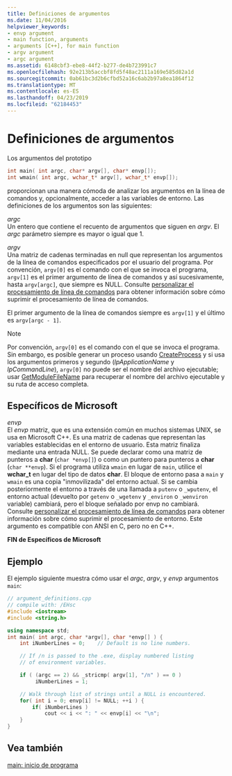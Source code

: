 ```yaml
---
title: Definiciones de argumentos
ms.date: 11/04/2016
helpviewer_keywords:
- envp argument
- main function, arguments
- arguments [C++], for main function
- argv argument
- argc argument
ms.assetid: 6148cbf3-ebe8-44f2-b277-de4b723991c7
ms.openlocfilehash: 92e213b5accbf8fd5f48ac2111a169e585d82a1d
ms.sourcegitcommit: 0ab61bc3d2b6cfbd52a16c6ab2b97a8ea1864f12
ms.translationtype: MT
ms.contentlocale: es-ES
ms.lasthandoff: 04/23/2019
ms.locfileid: "62184453"
---
```

# <a name="argument-definitions"></a>Definiciones de argumentos

Los argumentos del prototipo

```cpp
int main( int argc, char* argv[], char* envp[]);
int wmain( int argc, wchar_t* argv[], wchar_t* envp[]);
```

proporcionan una manera cómoda de analizar los argumentos en la línea de comandos y, opcionalmente, acceder a las variables de entorno. Las definiciones de los argumentos son las siguientes:

*argc*<br/>
Un entero que contiene el recuento de argumentos que siguen en *argv*. El *argc* parámetro siempre es mayor o igual que 1.

*argv*<br/>
Una matriz de cadenas terminadas en null que representan los argumentos de la línea de comandos especificados por el usuario del programa. Por convención, `argv[0]` es el comando con el que se invoca el programa, `argv[1]` es el primer argumento de línea de comandos y así sucesivamente, hasta `argv[argc]`, que siempre es NULL. Consulte [personalizar el procesamiento de línea de comandos](../cpp/customizing-cpp-command-line-processing.md) para obtener información sobre cómo suprimir el procesamiento de línea de comandos.

El primer argumento de la línea de comandos siempre es `argv[1]` y el último es `argv[argc - 1]`.

> [!NOTE]
> Por convención, `argv[0]` es el comando con el que se invoca el programa.  Sin embargo, es posible generar un proceso usando [CreateProcess](/windows/desktop/api/libloaderapi/nf-libloaderapi-getmodulefilenamea) y si usa los argumentos primeros y segundo (*lpApplicationName* y *lpCommandLine*), `argv[0]` no puede ser el nombre del archivo ejecutable; usar [GetModuleFileName](/windows/desktop/api/libloaderapi/nf-libloaderapi-getmodulefilenamea) para recuperar el nombre del archivo ejecutable y su ruta de acceso completa.

## <a name="microsoft-specific"></a>Específicos de Microsoft

*envp*<br/>
El *envp* matriz, que es una extensión común en muchos sistemas UNIX, se usa en Microsoft C++. Es una matriz de cadenas que representan las variables establecidas en el entorno de usuario. Esta matriz finaliza mediante una entrada NULL. Se puede declarar como una matriz de punteros a **char** (`char *envp[]`) o como un puntero para punteros a **char** (`char **envp`). Si el programa utiliza `wmain` en lugar de `main`, utilice el **wchar_t** en lugar del tipo de datos **char**. El bloque de entorno pasa a `main` y `wmain` es una copia "inmovilizada" del entorno actual. Si se cambia posteriormente el entorno a través de una llamada a `putenv` o `_wputenv`, el entorno actual (devuelto por `getenv` o `_wgetenv` y `_environ` o `_wenviron` variable) cambiará, pero el bloque señalado por envp no cambiará. Consulte [personalizar el procesamiento de línea de comandos](../cpp/customizing-cpp-command-line-processing.md) para obtener información sobre cómo suprimir el procesamiento de entorno. Este argumento es compatible con ANSI en C, pero no en C++.

**FIN de Específicos de Microsoft**

## <a name="example"></a>Ejemplo

El ejemplo siguiente muestra cómo usar el *argc*, *argv*, y *envp* argumentos `main`:

```cpp
// argument_definitions.cpp
// compile with: /EHsc
#include <iostream>
#include <string.h>

using namespace std;
int main( int argc, char *argv[], char *envp[] ) {
    int iNumberLines = 0;    // Default is no line numbers.

    // If /n is passed to the .exe, display numbered listing
    // of environment variables.

    if ( (argc == 2) && _stricmp( argv[1], "/n" ) == 0 )
         iNumberLines = 1;

    // Walk through list of strings until a NULL is encountered.
    for( int i = 0; envp[i] != NULL; ++i ) {
        if( iNumberLines )
            cout << i << ": " << envp[i] << "\n";
    }
}
```

## <a name="see-also"></a>Vea también

[main: inicio de programa](../cpp/main-program-startup.md)